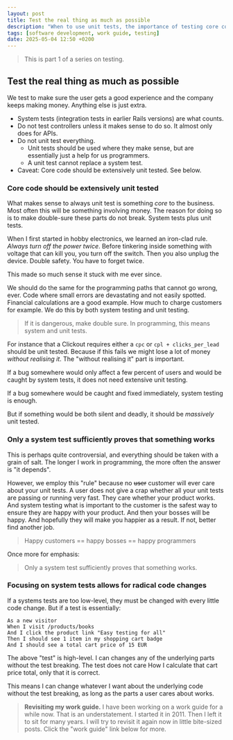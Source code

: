 ```yaml
---
layout: post
title: Test the real thing as much as possible
description: "When to use unit tests, the importance of testing core code, and how focusing on high-level system tests enables radical code changes without breaking functionality."
tags: [software development, work guide, testing]
date: 2025-05-04 12:50 +0200
---
```


> This is part 1 of a series on testing.

## Test the real thing as much as possible
We test to make sure the user gets a good experience and the company keeps making money. Anything else is just extra.

- System tests (integration tests in earlier Rails versions) are what counts.
- Do not test controllers unless it makes sense to do so. It almost only does for APIs.
- Do not unit test everything.
  - Unit tests should be used where they make sense, but are essentially just a help for us programmers.
  - A unit test cannot replace a system test.
- Caveat: Core code should be extensively unit tested. See below.

### Core code should be extensively unit tested
What makes sense to always unit test is something _core_ to the business. Most often this will be something involving money.
The reason for doing so is to make double-sure these parts do not break. System tests plus unit tests.

When I first started in hobby electronics, we learned an iron-clad rule. _Always turn off the power twice_.
Before tinkering inside something with voltage that can kill you, you turn off the switch. Then you also unplug the device. Double safety.
You have to forget twice.

This made so much sense it stuck with me ever since.

We should do the same for the programming paths that cannot go wrong, ever.
Code where small errors are devastating and not easily spotted. Financial calculations are a good example. How much to charge customers for example.
We do this by both system testing and unit testing.

> If it is dangerous, make double sure. In programming, this means system and unit tests.

For instance that a Clickout requires either a `cpc` or `cpl + clicks_per_lead` should be unit tested. Because if this fails we might lose a lot of money _without realising it_.
The "without realising it" part is important.

If a bug somewhere would only affect a few percent of users and would be caught by system tests, it does not need extensive unit testing.

If a bug somewhere would be caught and fixed immediately, system testing is enough.

But if something would be both silent and deadly, it should be _massively_ unit tested.

### Only a system test sufficiently proves that something works
This is perhaps quite controversial, and everything should be taken with a grain of salt.
The longer I work in programming, the more often the answer is "it depends".

However, we employ this "rule" because no ~~user~~ customer will ever care about your unit tests.
A user does not give a crap whether all your unit tests are passing or running very fast.
They care whether your product works.
And system testing what is important to the customer is the safest way to ensure they are happy with your product.
And then your bosses will be happy. And hopefully they will make you happier as a result. If not, better find another job.

> Happy customers == happy bosses == happy programmers

Once more for emphasis:
> Only a system test sufficiently proves that something works.


### Focusing on system tests allows for radical code changes
If a systems tests are too low-level, they must be changed with every little code change. But if a test is essentially:

```
As a new visitor
When I visit /products/books
And I click the product link "Easy testing for all"
Then I should see 1 item in my shopping cart badge
And I should see a total cart price of 15 EUR
```

The above "test" is high-level. I can changes any of the underlying parts without the test breaking. The test does not care How I calculate that cart price total, only that it is correct.

This means I can change whatever I want about the underlying code without the test breaking, as long as the parts a user cares about works.

> **Revisiting my work guide.**
> I have been working on a work guide for a while now. That is an understatement. I started it in 2011. Then I left it to sit for many years. I will try to revisit it again now in little bite-sized posts.
> Click the "work guide" link below for more.